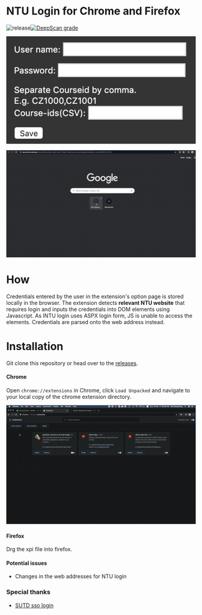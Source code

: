 # NTU Login for Chrome and Firefox

![release](https://img.shields.io/github/v/release/tanshengrong/NTU-login-extension)[![DeepScan grade](https://deepscan.io/api/teams/8036/projects/10182/branches/137010/badge/grade.svg)](https://deepscan.io/dashboard#view=project&tid=8036&pid=10182&bid=137010)

![options](./assets/options.png)

![login_demo](./assets/login_demo.gif)

# How

Credentials entered by the user in the extension's option page is stored locally in the browser. The extension detects **relevant NTU website** that requires login and inputs the credentials into DOM elements using Javascript. As INTU login uses ASPX login form, JS is unable to access the elements. Credentials are parsed onto the web address instead.

# Installation

Git clone this repository or head over to the [releases](https://github.com/TanShengRong/NTU-login-extension/releases/). 

#### Chrome

Open `chrome://extensions` in Chrome, click `Load Unpacked` and navigate to your local copy of the chrome extension directory.

![add_extension](./assets/add_extension.gif)

#### Firefox

Drg the xpi file into firefox. 

#### Potential issues

- Changes in the web addresses for NTU login

### Special thanks

- [SUTD sso login](https://github.com/joel-huang/edimension-sso-login)
